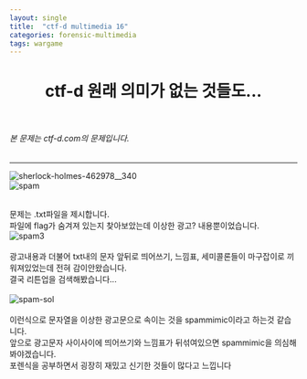 ```yaml
---
layout: single
title:  "ctf-d multimedia 16"
categories: forensic-multimedia
tags: wargame
---
```



# <center>ctf-d 원래 의미가 없는 것들도...</center><br>
###### 본 문제는 ctf-d.com의 문제입니다.<br>
---
![sherlock-holmes-462978__340](https://user-images.githubusercontent.com/91110884/188303424-710d5e59-7359-4fdd-b827-d68e18533f83.jpg)
<br>
![spam](https://user-images.githubusercontent.com/91110884/188303434-37117602-8ff3-440b-9575-9ec6495f2fbe.PNG)
<br>
<br>

 문제는 .txt파일을 제시합니다.<br>
파일에 flag가 숨겨져 있는지 찾아보았는데 이상한 광고? 내용뿐이었습니다.<br>
![spam3](https://user-images.githubusercontent.com/91110884/188303707-cf14b97a-48a1-48f7-a470-e8c5287d9630.PNG)
<br>
<br>
광고내용과 더불어 txt내의 문자 앞뒤로 띄어쓰기, 느낌표, 세미콜론들이 마구잡이로 끼워져있었는데 전혀 감이안왔습니다.<br>
결국 리튼업을 검색해봤습니다... 
<br><br>
![spam-sol](https://user-images.githubusercontent.com/91110884/188303436-6c51dce0-f687-4f55-94a3-8032d86e2c3c.PNG)
<br><br>
 이런식으로 문자열을 이상한 광고문으로 속이는 것을 spammimic이라고 하는것 같습니다.<br>
앞으로 광고문자 사이사이에 띄어쓰기와 느낌표가 뒤섞여있으면 spammimic을 의심해봐야겠습니다.<br>
포렌식을 공부하면서 굉장히 재밌고 신기한 것들이 많다고 느낍니다
